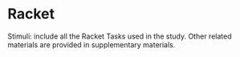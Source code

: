 # Racket

Stimuli: include all the Racket Tasks used in the study. Other related materials are provided in supplementary materials.
